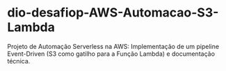# dio-desafiop-AWS-Automacao-S3-Lambda
Projeto de Automação Serverless na AWS: Implementação de um pipeline Event-Driven (S3 como gatilho para a Função Lambda) e documentação técnica.
